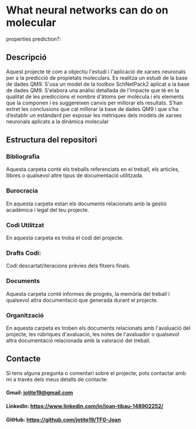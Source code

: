 
# What neural networks can do on molecular
properties prediction?:

## Descripció

Aquest projecte té com a objectiu l'estudi i l'aplicació de xarxes neuronals per a la predicció de propietats moleculars. Es realitza un estudi de la base de dades QM9. S'usa un model de la toolbox SchNetPack2 aplicat a la base de dades QM9. S'elabora una anàlisi detallada de l'impacte que té en la qualitat de les prediccions el nombre d'àtoms per molècula i els elements que la componen i es suggereixen canvis per millorar els resultats. S’han extret les conclusions que cal millorar la base de dades QM9 i que s’ha d’establir un estàndard per exposar les mètriques dels models de xarxes neuronals aplicats a la dinàmica molecular

## Estructura del repositori

### Bibliografia

Aquesta carpeta conté els treballs referenciats en el treball, els articles, llibres o qualsevol altre tipus de documentació utilitzada.

### Burocracia

En aquesta carpeta estan els documents relacionats amb la gestió acadèmica i legal del teu projecte. 

### Codi Utilitzat

En aquesta carpeta es troba el codi del projecte. 

### Drafts Codi:

Codi descartat/iteracions prèvies dels fitxers finals.

### Documents

Aquesta carpeta conté informes de progrés, la memòria del treball i qualsevol altra documentació que  generada durant el projecte.

### Organització

En aquesta carpeta es troben els documents relacionats amb l'avaluació del projecte, les rúbriques d'avaluació, les notes de l'avaluador o qualsevol altra documentació relacionada amb la valoració del treball.

## Contacte

Si tens alguna pregunta o comentari sobre el projecte, pots contactar amb mi a través dels meus detalls de contacte:

#### Gmail: jotite19@gmail.com
#### LinkedIn: https://www.linkedin.com/in/joan-tibau-148902252/
#### GitHub: https://github.com/jotite19/TFG-Joan